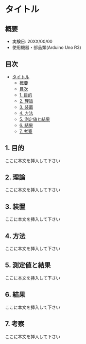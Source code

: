 # タイトル
## 概要
- 実験日: 20XX/00/00
- 使用機器・部品類(Arduino Uno R3)

## 目次
- [タイトル](#タイトル)
  - [概要](#概要)
  - [目次](#目次)
  - [1. 目的](#1-目的)
  - [2. 理論](#2-理論)
  - [3. 装置](#3-装置)
  - [4. 方法](#4-方法)
  - [5. 測定値と結果](#5-測定値と結果)
  - [6. 結果](#6-結果)
  - [7. 考察](#7-考察)


## 1. 目的
ここに本文を挿入して下さい

## 2. 理論
ここに本文を挿入して下さい

## 3. 装置 
ここに本文を挿入して下さい

## 4. 方法 
ここに本文を挿入して下さい

## 5. 測定値と結果 
ここに本文を挿入して下さい

## 6. 結果 
ここに本文を挿入して下さい

## 7. 考察
ここに本文を挿入して下さい